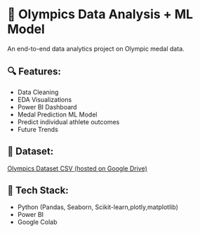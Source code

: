 # 🏅 Olympics Data Analysis + ML Model

An end-to-end data analytics project on Olympic medal data.

## 🔍 Features:
- Data Cleaning
- EDA Visualizations
- Power BI Dashboard
- Medal Prediction ML Model
- Predict individual athlete outcomes
- Future Trends

## 📂 Dataset:
[Olympics Dataset CSV (hosted on Google Drive)](https://drive.google.com/uc?id=1EXAMPLE123)

## 🚀 Tech Stack:
- Python (Pandas, Seaborn, Scikit-learn,plotly,matplotlib)
- Power BI
- Google Colab
